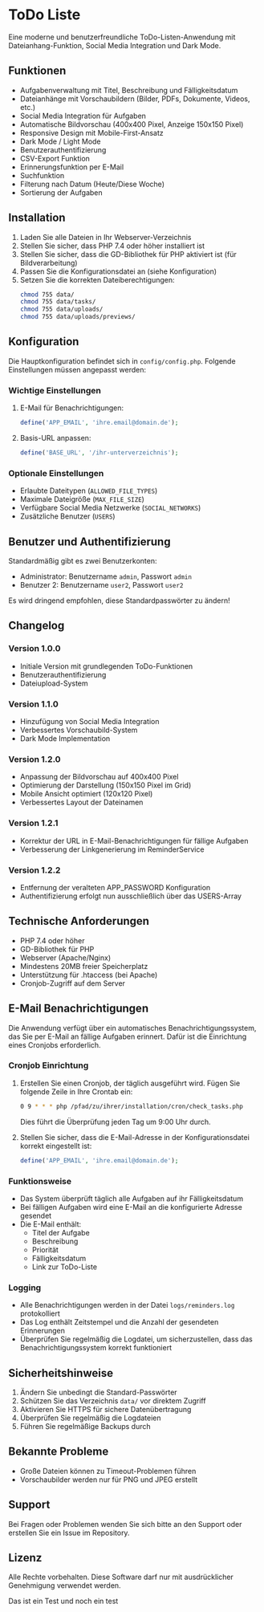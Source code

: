 # ToDo Liste

Eine moderne und benutzerfreundliche ToDo-Listen-Anwendung mit Dateianhang-Funktion, Social Media Integration und Dark Mode.

## Funktionen

- Aufgabenverwaltung mit Titel, Beschreibung und Fälligkeitsdatum
- Dateianhänge mit Vorschaubildern (Bilder, PDFs, Dokumente, Videos, etc.)
- Social Media Integration für Aufgaben
- Automatische Bildvorschau (400x400 Pixel, Anzeige 150x150 Pixel)
- Responsive Design mit Mobile-First-Ansatz
- Dark Mode / Light Mode
- Benutzerauthentifizierung
- CSV-Export Funktion
- Erinnerungsfunktion per E-Mail
- Suchfunktion
- Filterung nach Datum (Heute/Diese Woche)
- Sortierung der Aufgaben

## Installation

1. Laden Sie alle Dateien in Ihr Webserver-Verzeichnis
2. Stellen Sie sicher, dass PHP 7.4 oder höher installiert ist
3. Stellen Sie sicher, dass die GD-Bibliothek für PHP aktiviert ist (für Bildverarbeitung)
4. Passen Sie die Konfigurationsdatei an (siehe Konfiguration)
5. Setzen Sie die korrekten Dateiberechtigungen:
   ```bash
   chmod 755 data/
   chmod 755 data/tasks/
   chmod 755 data/uploads/
   chmod 755 data/uploads/previews/
   ```

## Konfiguration

Die Hauptkonfiguration befindet sich in `config/config.php`. Folgende Einstellungen müssen angepasst werden:

### Wichtige Einstellungen

1. E-Mail für Benachrichtigungen:
   ```php
   define('APP_EMAIL', 'ihre.email@domain.de');
   ```

2. Basis-URL anpassen:
   ```php
   define('BASE_URL', '/ihr-unterverzeichnis');
   ```

### Optionale Einstellungen

- Erlaubte Dateitypen (`ALLOWED_FILE_TYPES`)
- Maximale Dateigröße (`MAX_FILE_SIZE`)
- Verfügbare Social Media Netzwerke (`SOCIAL_NETWORKS`)
- Zusätzliche Benutzer (`USERS`)

## Benutzer und Authentifizierung

Standardmäßig gibt es zwei Benutzerkonten:
- Administrator: Benutzername `admin`, Passwort `admin`
- Benutzer 2: Benutzername `user2`, Passwort `user2`

Es wird dringend empfohlen, diese Standardpasswörter zu ändern!

## Changelog

### Version 1.0.0
- Initiale Version mit grundlegenden ToDo-Funktionen
- Benutzerauthentifizierung
- Dateiupload-System

### Version 1.1.0
- Hinzufügung von Social Media Integration
- Verbessertes Vorschaubild-System
- Dark Mode Implementation

### Version 1.2.0
- Anpassung der Bildvorschau auf 400x400 Pixel
- Optimierung der Darstellung (150x150 Pixel im Grid)
- Mobile Ansicht optimiert (120x120 Pixel)
- Verbessertes Layout der Dateinamen

### Version 1.2.1
- Korrektur der URL in E-Mail-Benachrichtigungen für fällige Aufgaben
- Verbesserung der Linkgenerierung im ReminderService

### Version 1.2.2
- Entfernung der veralteten APP_PASSWORD Konfiguration
- Authentifizierung erfolgt nun ausschließlich über das USERS-Array

## Technische Anforderungen

- PHP 7.4 oder höher
- GD-Bibliothek für PHP
- Webserver (Apache/Nginx)
- Mindestens 20MB freier Speicherplatz
- Unterstützung für .htaccess (bei Apache)
- Cronjob-Zugriff auf dem Server

## E-Mail Benachrichtigungen

Die Anwendung verfügt über ein automatisches Benachrichtigungssystem, das Sie per E-Mail an fällige Aufgaben erinnert. Dafür ist die Einrichtung eines Cronjobs erforderlich.

### Cronjob Einrichtung

1. Erstellen Sie einen Cronjob, der täglich ausgeführt wird. Fügen Sie folgende Zeile in Ihre Crontab ein:
   ```bash
   0 9 * * * php /pfad/zu/ihrer/installation/cron/check_tasks.php
   ```
   Dies führt die Überprüfung jeden Tag um 9:00 Uhr durch.

2. Stellen Sie sicher, dass die E-Mail-Adresse in der Konfigurationsdatei korrekt eingestellt ist:
   ```php
   define('APP_EMAIL', 'ihre.email@domain.de');
   ```

### Funktionsweise

- Das System überprüft täglich alle Aufgaben auf ihr Fälligkeitsdatum
- Bei fälligen Aufgaben wird eine E-Mail an die konfigurierte Adresse gesendet
- Die E-Mail enthält:
  - Titel der Aufgabe
  - Beschreibung
  - Priorität
  - Fälligkeitsdatum
  - Link zur ToDo-Liste

### Logging

- Alle Benachrichtigungen werden in der Datei `logs/reminders.log` protokolliert
- Das Log enthält Zeitstempel und die Anzahl der gesendeten Erinnerungen
- Überprüfen Sie regelmäßig die Logdatei, um sicherzustellen, dass das Benachrichtigungssystem korrekt funktioniert

## Sicherheitshinweise

1. Ändern Sie unbedingt die Standard-Passwörter
2. Schützen Sie das Verzeichnis `data/` vor direktem Zugriff
3. Aktivieren Sie HTTPS für sichere Datenübertragung
4. Überprüfen Sie regelmäßig die Logdateien
5. Führen Sie regelmäßige Backups durch

## Bekannte Probleme

- Große Dateien können zu Timeout-Problemen führen
- Vorschaubilder werden nur für PNG und JPEG erstellt

## Support

Bei Fragen oder Problemen wenden Sie sich bitte an den Support oder erstellen Sie ein Issue im Repository.

## Lizenz

Alle Rechte vorbehalten. Diese Software darf nur mit ausdrücklicher Genehmigung verwendet werden. 

Das ist ein Test und noch ein test

